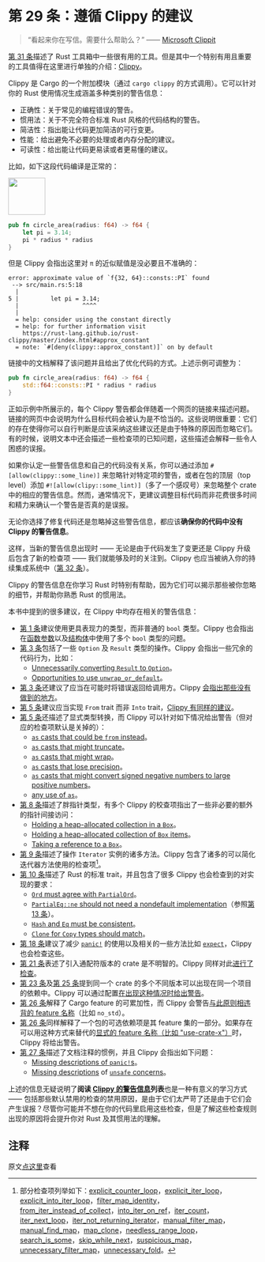 # 第 29 条：遵循 Clippy 的建议

> “看起来你在写信。需要什么帮助么？” —— [Microsoft Clippit]

[第 31 条]描述了 Rust 工具箱中一些很有用的工具。但是其中一个特别有用且重要的工具值得在这里进行单独的介绍：[Clippy]。

Clippy 是 Cargo 的一个附加模块（通过 `cargo clippy` 的方式调用）。它可以针对你的 Rust 使用情况生成涵盖多种类别的警告信息：

* 正确性：关于常见的编程错误的警告。
* 惯用法：关于不完全符合标准 Rust 风格的代码结构的警告。
* 简洁性：指出能让代码更加简洁的可行变更。
* 性能：给出避免不必要的处理或者内存分配的建议。
* 可读性：给出能让代码更易读或者更易懂的建议。

比如，如下这段代码编译是正常的：

<div class="ferris"><img src="../images/ferris/not_desired_behavior.svg" width="75" height="75" /></div>

```rust
pub fn circle_area(radius: f64) -> f64 {
    let pi = 3.14;
    pi * radius * radius
}
```

但是 Clippy 会指出这里对 `π` 的近似赋值是没必要且不准确的：

```shell
error: approximate value of `f{32, 64}::consts::PI` found
 --> src/main.rs:5:18
  |
5 |         let pi = 3.14;
  |                  ^^^^
  |
  = help: consider using the constant directly
  = help: for further information visit
    https://rust-lang.github.io/rust-clippy/master/index.html#approx_constant
  = note: `#[deny(clippy::approx_constant)]` on by default
```

链接中的文档解释了该问题并且给出了优化代码的方式。上述示例可调整为：

```rust
pub fn circle_area(radius: f64) -> f64 {
    std::f64::consts::PI * radius * radius
}
```

正如示例中所展示的，每个 Clippy 警告都会伴随着一个网页的链接来描述问题。链接的网页中会说明为什么目标代码会被认为是不恰当的。这些说明很重要：它们的存在使得你可以自行判断是应该采纳这些建议还是由于特殊的原因而忽略它们。有的时候，说明文本中还会描述一些检查项的已知问题，这些描述会解释一些令人困惑的误报。

如果你认定一些警告信息和自己的代码没有关系，你可以通过添加 `#[allow(clippy::some_line)]` 来忽略针对特定项的警告，或者在包的顶层（top level）添加 `#![allow(clipy::some_lint)]`（多了一个感叹号）来忽略整个 crate 中的相应的警告信息。然而，通常情况下，更建议调整目标代码而非花费很多时间和精力来确认一个警告是否真的是误报。

无论你选择了修复代码还是忽略掉这些警告信息，都应该**确保你的代码中没有 Clippy 的警告信息**。

这样，当新的警告信息出现时 —— 无论是由于代码发生了变更还是 Clippy 升级后包含了新的检查项 —— 我们就能够及时的关注到。Clippy 也应当被纳入你的持续集成系统中（[第 32 条]）。

Clippy 的警告信息在你学习 Rust 时特别有帮助，因为它们可以揭示那些被你忽略的细节，并帮助你熟悉 Rust 的惯用法。

本书中提到的很多建议，在 Clippy 中均存在相关的警告信息：

* [第 1 条]建议使用更具表现力的类型，而非普通的 `bool` 类型。Clippy 也会指出在[函数参数]以及[结构体]中使用了多个 `bool` 类型的问题。
* [第 3 条]包括了一些 `Option` 及 `Result` 类型的操作。Clippy 会指出一些冗余的代码行为，比如：
  * [Unnecessarily converting `Result` to `Option`]。
  * [Opportunities to use `unwrap_or_default`]。
* [第 3 条]还建议了应当在可能时将错误返回给调用方。Clippy [会指出那些没有做到的地方]。
* [第 5 条]建议应当实现 `From` trait 而非 `Into` trait，[Clippy 有同样的建议]。
* [第 5 条]还描述了显式类型转换，而 Clippy 可以针对如下情况给出警告（但对应的检查项默认是关掉的）：
  * [`as` casts that could be `from` instead]。
  * [`as` casts that might truncate]。
  * [`as` casts that might wrap]。
  * [`as` casts that lose precision]。
  * [`as` casts that might convert signed negative numbers to large positive numbers]。
  * [any use of `as`]。
* [第 8 条]描述了胖指针类型，有多个 Clippy 的校查项指出了一些非必要的额外的指针间接访问：
  * [Holding a heap-allocated collection in a `Box`]。
  * [Holding a heap-allocated collection of `Box` items]。
  * [Taking a reference to a `Box`]。
* [第 9 条]描述了操作 `Iterator` 实例的诸多方法。Clippy 包含了诸多的可以简化迭代器方法使用的检查项[^1]。
* [第 10 条]描述了 Rust 的标准 trait，并且包含了很多 Clippy 也会检查到的对实现的要求：
  * [`Ord` must agree with `PartialOrd`]。
  * [`PartialEq::ne` should not need a nondefault implementation]（参照[第 13 条]）。
  * [`Hash` and `Eq` must be consistent]。
  * [`Clone` for `Copy` types should match]。
* [第 18 条]建议了减少 [`panic!`] 的使用以及相关的一些方法比如 [`expect`]，Clippy 也会检查这些。
* [第 21 条]表述了引入通配符版本的 crate 是不明智的。Clippy 同样对此[进行了检查]。
* [第 23 条]及[第 25 条]提到同一个 crate 的多个不同版本可以出现在同一个项目的依赖中。Clippy 可以通过配置[在出现这种情况时给出警告]。
* [第 26 条]解释了 Cargo feature 的可累加性，而 Clippy 会警告[与此原则相违背的 feature 名称]（比如 `no_std`）。
* [第 26 条]同样解释了一个包的可选依赖项是其 feature 集的一部分。如果存在可以用这种方式来替代的[显式的 feature 名称（比如 "use-crate-x"）]时，Clippy 将给出警告。
* [第 27 条]描述了文档注释的惯例，并且 Clippy 会指出如下问题：
  * [Missing descriptions of `panic!`s]。
  * [Missing descriptions] of [`unsafe` concerns]。

上述的信息无疑说明了**阅读 [Clippy 的警告信息]列表**也是一种有意义的学习方式 —— 包括那些默认禁用的检查的禁用原因，是由于它们太严苛了还是由于它们会产生误报？尽管你可能并不想在你的代码里启用这些检查，但是了解这些检查规则出现的原因将会提升你对 Rust 及其惯用法的理解。

## 注释

[^1]: 部分检查项列举如下：[explicit_counter_loop]，[explicit_iter_loop]，[explicit_into_iter_loop]，[filter_map_identity]，[from_iter_instead_of_collect]，[into_iter_on_ref]，[iter_count]，[iter_next_loop]，[iter_not_returning_iterator]，[manual_filter_map]，[manual_find_map]，[map_clone]，[needless_range_loop]，[search_is_some]，[skip_while_next]，[suspicious_map]，[unnecessary_filter_map]，[unnecessary_fold]。

原文[点这里](https://www.lurklurk.org/effective-rust/clippy.html)查看

<!-- 参考链接 -->

[第 1 条]: ../chapter_1/item1-use-types.md
[第 3 条]: ../chapter_1/item3-transform.md
[第 5 条]: ../chapter_1/item5-casts.md
[第 8 条]: ../chapter_1/item8-references&pointer.md
[第 9 条]: ../chapter_1/item9-iterators.md
[第 10 条]: ../chapter_2/item10-std-traits.md
[第 13 条]: ../chapter_2/item13-use-default-impl.md
[第 18 条]: ../chapter_3/item18-panic.md
[第 21 条]: ../chapter_4/item21-semver.md
[第 23 条]: ../chapter_4/item23-wildcard.md
[第 25 条]: ../chapter_4/item25-dep-graph.md
[第 26 条]: ../chapter_4/item26-features.md
[第 27 条]: item27-document-public-interfaces.md
[第 31 条]: item31-use-tools.md
[第 32 条]: item32-ci.md

[Microsoft Clippit]: https://en.wikipedia.org/wiki/Office_Assistant
[Clippy]: https://github.com/rust-lang/rust-clippy#clippy
[函数参数]: https://rust-lang.github.io/rust-clippy/stable/index.html#/fn_params_excessive_bools
[结构体]: https://rust-lang.github.io/rust-clippy/stable/index.html#/struct_excessive_bools
[Unnecessarily converting `Result` to `Option`]: https://rust-lang.github.io/rust-clippy/stable/index.html#/ok_expect
[Opportunities to use `unwrap_or_default`]: https://rust-lang.github.io/rust-clippy/stable/index.html#/unwrap_or_else_default
[会指出那些没有做到的地方]: https://rust-lang.github.io/rust-clippy/stable/index.html#/unwrap_in_result
[Clippy 有同样的建议]: https://rust-lang.github.io/rust-clippy/stable/index.html#/from_over_into
[`as` casts that could be `from` instead]: https://rust-lang.github.io/rust-clippy/stable/index.html#/cast_lossless
[`as` casts that might truncate]: https://rust-lang.github.io/rust-clippy/stable/index.html#/cast_possible_truncation
[`as` casts that might wrap]: https://rust-lang.github.io/rust-clippy/stable/index.html#/cast_possible_wrap
[`as` casts that lose precision]: https://rust-lang.github.io/rust-clippy/stable/index.html#/cast_precision_loss
[`as` casts that might convert signed negative numbers to large positive numbers]: https://rust-lang.github.io/rust-clippy/stable/index.html#/cast_sign_loss
[any use of `as`]: https://rust-lang.github.io/rust-clippy/stable/index.html#/as_conversions
[Holding a heap-allocated collection in a `Box`]: https://rust-lang.github.io/rust-clippy/stable/index.html#/box_collection
[Holding a heap-allocated collection of `Box` items]: https://rust-lang.github.io/rust-clippy/stable/index.html#/vec_box
[Taking a reference to a `Box`]: https://rust-lang.github.io/rust-clippy/stable/index.html#/borrowed_box
[explicit_counter_loop]: https://rust-lang.github.io/rust-clippy/stable/index.html#/explicit_counter_loop
[explicit_iter_loop]: https://rust-lang.github.io/rust-clippy/stable/index.html#/explicit_iter_loop
[explicit_into_iter_loop]: https://rust-lang.github.io/rust-clippy/stable/index.html#/explicit_into_iter_loop
[filter_map_identity]: https://rust-lang.github.io/rust-clippy/stable/index.html#/filter_map_identity
[from_iter_instead_of_collect]: https://rust-lang.github.io/rust-clippy/stable/index.html#/from_iter_instead_of_collect
[into_iter_on_ref]: https://rust-lang.github.io/rust-clippy/stable/index.html#/into_iter_on_ref
[iter_count]: https://rust-lang.github.io/rust-clippy/stable/index.html#/iter_count
[iter_next_loop]: https://rust-lang.github.io/rust-clippy/stable/index.html#/iter_next_loop
[iter_not_returning_iterator]: https://rust-lang.github.io/rust-clippy/stable/index.html#/iter_not_returning_iterator
[manual_filter_map]: https://rust-lang.github.io/rust-clippy/stable/index.html#/manual_filter_map
[manual_find_map]: https://rust-lang.github.io/rust-clippy/stable/index.html#/manual_find_map
[map_clone]: https://rust-lang.github.io/rust-clippy/stable/index.html#/map_clone
[needless_range_loop]: https://rust-lang.github.io/rust-clippy/stable/index.html#/needless_range_loop
[search_is_some]: https://rust-lang.github.io/rust-clippy/stable/index.html#/search_is_some
[skip_while_next]: https://rust-lang.github.io/rust-clippy/stable/index.html#/skip_while_next
[suspicious_map]: https://rust-lang.github.io/rust-clippy/stable/index.html#/suspicious_map
[unnecessary_filter_map]: https://rust-lang.github.io/rust-clippy/stable/index.html#/unnecessary_filter_map
[unnecessary_fold]: https://rust-lang.github.io/rust-clippy/stable/index.html#/unnecessary_fold
[`Ord` must agree with `PartialOrd`]: https://rust-lang.github.io/rust-clippy/stable/index.html#/derive_ord_xor_partial_ord
[`PartialEq::ne` should not need a nondefault implementation]: https://rust-lang.github.io/rust-clippy/stable/index.html#/partialeq_ne_impl
[`Hash` and `Eq` must be consistent]: https://rust-lang.github.io/rust-clippy/stable/index.html#/derived_hash_with_manual_eq
[`Clone` for `Copy` types should match]: https://rust-lang.github.io/rust-clippy/stable/index.html#/expl_impl_clone_on_copy
[`panic!`]: https://rust-lang.github.io/rust-clippy/stable/index.html#/panic
[`expect`]: https://rust-lang.github.io/rust-clippy/stable/index.html#/expect_used
[进行了检查]: https://rust-lang.github.io/rust-clippy/stable/index.html#/wildcard_dependencies
[在出现这种情况时给出警告]: https://rust-lang.github.io/rust-clippy/stable/index.html#/multiple_crate_versions
[与此原则相违背的 feature 名称]: https://rust-lang.github.io/rust-clippy/stable/index.html#/negative_feature_names
[显式的 feature 名称（比如 "use-crate-x"）]: https://rust-lang.github.io/rust-clippy/stable/index.html#/redundant_feature_names
[Missing descriptions of `panic!`s]: https://rust-lang.github.io/rust-clippy/stable/index.html#/missing_panics_doc
[Missing descriptions]: https://rust-lang.github.io/rust-clippy/stable/index.html#/missing_safety_doc
[`unsafe` concerns]: https://rust-lang.github.io/rust-clippy/stable/index.html#/undocumented_unsafe_blocks
[Clippy 的警告信息]: https://rust-lang.github.io/rust-clippy/stable/index.html
